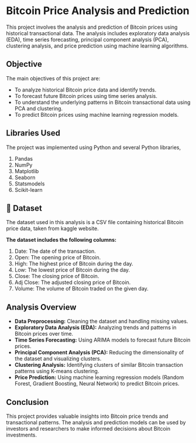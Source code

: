 
# Bitcoin Price Analysis and Prediction
This project involves the analysis and prediction of Bitcoin prices using historical transactional data. The analysis includes exploratory data analysis (EDA), time series forecasting, principal component analysis (PCA), clustering analysis, and price prediction using machine learning algorithms.
## Objective
The main objectives of this project are:

- To analyze historical Bitcoin price data and identify trends.
- To forecast future Bitcoin prices using time series analysis.
- To understand the underlying patterns in Bitcoin transactional data using PCA and clustering.
- To predict Bitcoin prices using machine learning regression models.
## Libraries Used

The project was implemented using Python and several Python libraries,

1. Pandas
2. NumPy
3. Matplotlib
4. Seaborn
5. Statsmodels
6. Scikit-learn

## 🔗 Dataset
The dataset used in this analysis is a CSV file containing historical Bitcoin price data, taken from kaggle website. 

**The dataset includes the following columns:**
1. Date: The date of the transaction.
2. Open: The opening price of Bitcoin.
3. High: The highest price of Bitcoin during the day.
4. Low: The lowest price of Bitcoin during the day.
5. Close: The closing price of Bitcoin.
6. Adj Close: The adjusted closing price of Bitcoin.
7. Volume: The volume of Bitcoin traded on the given day.
## Analysis Overview
- **Data Preprocessing:** Cleaning the dataset and handling missing values.
- **Exploratory Data Analysis (EDA):** Analyzing trends and patterns in Bitcoin prices over time.
- **Time Series Forecasting:** Using ARIMA models to forecast future Bitcoin prices.
- **Principal Component Analysis (PCA):** Reducing the dimensionality of the dataset and visualizing clusters.
- **Clustering Analysis:** Identifying clusters of similar Bitcoin transaction patterns using K-means clustering.
- **Price Prediction:** Using machine learning regression models (Random Forest, Gradient Boosting, Neural Network) to predict Bitcoin prices.
## Conclusion
This project provides valuable insights into Bitcoin price trends and transactional patterns. The analysis and prediction models can be used by investors and researchers to make informed decisions about Bitcoin investments.
